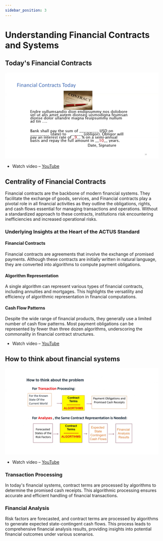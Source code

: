 ```yaml
---
sidebar_position: 3
---
```


# Understanding Financial Contracts and Systems

## Today's Financial Contracts

![image](../../assets/traditional_contract.png)

- Watch video – [YouTube](https://youtu.be/DGbhhUmrwWU?si=V1ibiBrYBs8UH36&t=324s)

## Centrality of Financial Contracts

Financial contracts are the backbone of modern financial systems. They facilitate the exchange of goods, services, and Financial contracts play a pivotal role in all financial activities as they outline the obligations, rights, and cash flows essential for managing transactions and operations. Without a standardized approach to these contracts, institutions risk encountering inefficiencies and increased operational risks.

### Underlying Insights at the Heart of the ACTUS Standard

#### Financial Contracts

Financial contracts are agreements that involve the exchange of promised payments. Although these contracts are initially written in natural language, they are converted into algorithms to compute payment obligations.

#### Algorithm Representation

A single algorithm can represent various types of financial contracts, including annuities and mortgages. This highlights the versatility and efficiency of algorithmic representation in financial computations.

#### Cash Flow Patterns

Despite the wide range of financial products, they generally use a limited number of cash flow patterns. Most payment obligations can be represented by fewer than three dozen algorithms, underscoring the commonality in financial contract structures.

- Watch video – [YouTube](https://youtu.be/DGbhhUmrwWU?si=V1ibiBrYBs8UH36&t=378s)

## How to think about financial systems

![image](../../assets/transaction.png)

- Watch video – [YouTube](https://youtu.be/DGbhhUmrwWU?si=V1ibiBrYBs8UH36T&t=399s)

### Transaction Processing

In today's financial systems, contract terms are processed by algorithms to determine the promised cash receipts. This algorithmic processing ensures accurate and efficient handling of financial transactions.

### Financial Analysis

Risk factors are forecasted, and contract terms are processed by algorithms to generate expected state-contingent cash flows. This process leads to comprehensive financial analysis results, providing insights into potential financial outcomes under various scenarios.
